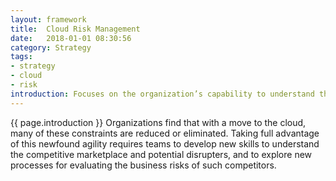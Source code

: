 ```yaml
---
layout: framework
title:  Cloud Risk Management
date:   2018-01-01 08:30:56
category: Strategy
tags:
- strategy
- cloud
- risk
introduction: Focuses on the organization’s capability to understand the business impact of preventable, strategic, and external risks to the organization. For many, these risks stem from the impact of financial and technology constraints on agility.
---
```

{{ page.introduction }}
Organizations find that with a move to the cloud, many of these constraints are reduced or eliminated. Taking full advantage of this newfound agility requires teams to develop new skills to understand the competitive marketplace and
potential disrupters, and to explore new processes for evaluating the business risks of such competitors.

